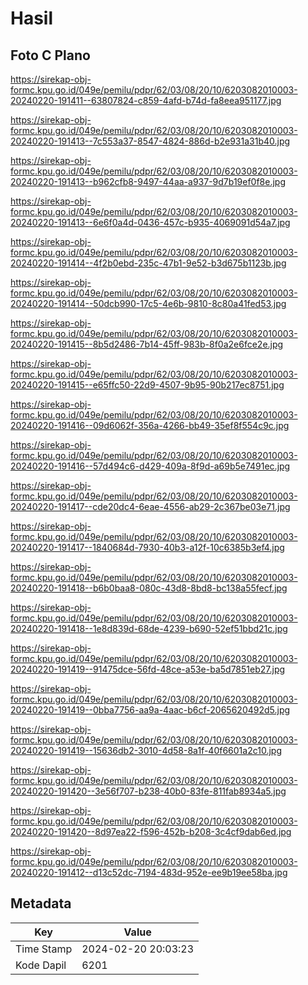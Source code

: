 # Hasil

## Foto C Plano

https://sirekap-obj-formc.kpu.go.id/049e/pemilu/pdpr/62/03/08/20/10/6203082010003-20240220-191411--63807824-c859-4afd-b74d-fa8eea951177.jpg

https://sirekap-obj-formc.kpu.go.id/049e/pemilu/pdpr/62/03/08/20/10/6203082010003-20240220-191413--7c553a37-8547-4824-886d-b2e931a31b40.jpg

https://sirekap-obj-formc.kpu.go.id/049e/pemilu/pdpr/62/03/08/20/10/6203082010003-20240220-191413--b962cfb8-9497-44aa-a937-9d7b19ef0f8e.jpg

https://sirekap-obj-formc.kpu.go.id/049e/pemilu/pdpr/62/03/08/20/10/6203082010003-20240220-191413--6e6f0a4d-0436-457c-b935-4069091d54a7.jpg

https://sirekap-obj-formc.kpu.go.id/049e/pemilu/pdpr/62/03/08/20/10/6203082010003-20240220-191414--4f2b0ebd-235c-47b1-9e52-b3d675b1123b.jpg

https://sirekap-obj-formc.kpu.go.id/049e/pemilu/pdpr/62/03/08/20/10/6203082010003-20240220-191414--50dcb990-17c5-4e6b-9810-8c80a41fed53.jpg

https://sirekap-obj-formc.kpu.go.id/049e/pemilu/pdpr/62/03/08/20/10/6203082010003-20240220-191415--8b5d2486-7b14-45ff-983b-8f0a2e6fce2e.jpg

https://sirekap-obj-formc.kpu.go.id/049e/pemilu/pdpr/62/03/08/20/10/6203082010003-20240220-191415--e65ffc50-22d9-4507-9b95-90b217ec8751.jpg

https://sirekap-obj-formc.kpu.go.id/049e/pemilu/pdpr/62/03/08/20/10/6203082010003-20240220-191416--09d6062f-356a-4266-bb49-35ef8f554c9c.jpg

https://sirekap-obj-formc.kpu.go.id/049e/pemilu/pdpr/62/03/08/20/10/6203082010003-20240220-191416--57d494c6-d429-409a-8f9d-a69b5e7491ec.jpg

https://sirekap-obj-formc.kpu.go.id/049e/pemilu/pdpr/62/03/08/20/10/6203082010003-20240220-191417--cde20dc4-6eae-4556-ab29-2c367be03e71.jpg

https://sirekap-obj-formc.kpu.go.id/049e/pemilu/pdpr/62/03/08/20/10/6203082010003-20240220-191417--1840684d-7930-40b3-a12f-10c6385b3ef4.jpg

https://sirekap-obj-formc.kpu.go.id/049e/pemilu/pdpr/62/03/08/20/10/6203082010003-20240220-191418--b6b0baa8-080c-43d8-8bd8-bc138a55fecf.jpg

https://sirekap-obj-formc.kpu.go.id/049e/pemilu/pdpr/62/03/08/20/10/6203082010003-20240220-191418--1e8d839d-68de-4239-b690-52ef51bbd21c.jpg

https://sirekap-obj-formc.kpu.go.id/049e/pemilu/pdpr/62/03/08/20/10/6203082010003-20240220-191419--91475dce-56fd-48ce-a53e-ba5d7851eb27.jpg

https://sirekap-obj-formc.kpu.go.id/049e/pemilu/pdpr/62/03/08/20/10/6203082010003-20240220-191419--0bba7756-aa9a-4aac-b6cf-2065620492d5.jpg

https://sirekap-obj-formc.kpu.go.id/049e/pemilu/pdpr/62/03/08/20/10/6203082010003-20240220-191419--15636db2-3010-4d58-8a1f-40f6601a2c10.jpg

https://sirekap-obj-formc.kpu.go.id/049e/pemilu/pdpr/62/03/08/20/10/6203082010003-20240220-191420--3e56f707-b238-40b0-83fe-811fab8934a5.jpg

https://sirekap-obj-formc.kpu.go.id/049e/pemilu/pdpr/62/03/08/20/10/6203082010003-20240220-191420--8d97ea22-f596-452b-b208-3c4cf9dab6ed.jpg

https://sirekap-obj-formc.kpu.go.id/049e/pemilu/pdpr/62/03/08/20/10/6203082010003-20240220-191412--d13c52dc-7194-483d-952e-ee9b19ee58ba.jpg


## Metadata

| Key        | Value               |
| ---------- | ------------------- |
| Time Stamp | 2024-02-20 20:03:23 |
| Kode Dapil | 6201                |



